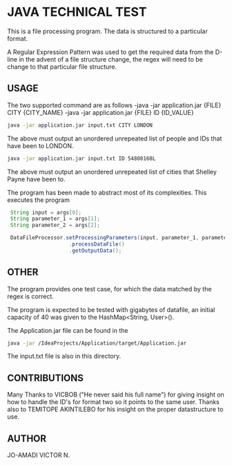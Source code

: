 # JAVA TECHNICAL TEST

This is a file processing program.
The data is structured to a particular format.

A Regular Expression Pattern was used to get the required data from the D-line
in the advent of a file structure change, the regex will need to be change to that particular file structure.

## USAGE

The two supported command are as follows
-java -jar application.jar {FILE} CITY {CITY_NAME}
-java -jar application.jar {FILE} ID {ID_VALUE}

```bash
java -jar application.jar input.txt CITY LONDON
```
The above must output an unordered unrepeated list of people and IDs that have been to LONDON.

```bash
java -jar application.jar input.txt ID 54808168L
```
The above must output an unordered unrepeated list of cities that Shelley Payne have been to.

The program has been made to abstract most of its complexities.
This executes the program

```java
 String input = args[0];
 String parameter_1 = args[1];
 String parameter_2 = args[2];

 DataFileProcessor.setProcessingParameters(input, parameter_1, parameter_2)
                    .processDataFile()
                    .getOutputData();
```

## OTHER

The program provides one test case, for which the data matched by the regex is correct.

The program is expected to be tested with gigabytes of datafile, an initial capacity of 40 was given to the HashMap<String, User>().

The Application.jar file can be found in the

```bash
java -jar /IdeaProjects/Application/target/Application.jar
```
The input.txt file is also in this directory.

## CONTRIBUTIONS
Many Thanks to VICBOB ("He never said his full name") for giving insight on how to handle the ID's for format two so it points to the same user.
Thanks also to TEMITOPE AKINTILEBO for his insight on the proper datastructure to use.

## AUTHOR
JO-AMADI VICTOR N.